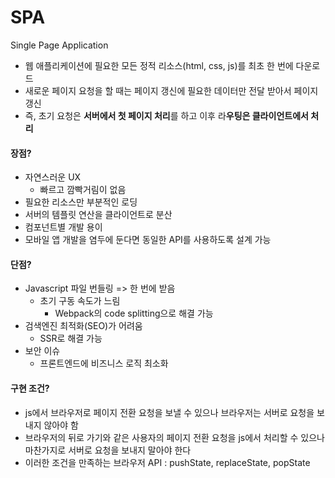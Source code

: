 # SPA

Single Page Application

- 웹 애플리케이션에 필요한 모든 정적 리소스(html, css, js)를 최초 한 번에 다운로드
- 새로운 페이지 요청을 할 때는 페이지 갱신에 필요한 데이터만 전달 받아서 페이지 갱신
- 즉, 초기 요청은 **서버에서 첫 페이지 처리**를 하고 이후 라**우팅은 클라이언트에서 처리**

#### 장점?

- 자연스러운 UX
  - 빠르고 깜빡거림이 없음
- 필요한 리소스만 부분적인 로딩
- 서버의 템플릿 연산을 클라이언트로 분산
- 컴포넌트별 개발 용이
- 모바일 앱 개발을 염두에 둔다면 동일한 API를 사용하도록 설계 가능

#### 단점?

- Javascript 파일 번들링 => 한 번에 받음
  - 초기 구동 속도가 느림
    - Webpack의 code splitting으로 해결 가능
- 검색엔진 최적화(SEO)가 어려움
  - SSR로 해결 가능
- 보안 이슈
  - 프론트엔드에 비즈니스 로직 최소화

#### 구현 조건?

- js에서 브라우저로 페이지 전환 요청을 보낼 수 있으나 브라우저는 서버로 요청을 보내지 않아야 함
- 브라우저의 뒤로 가기와 같은 사용자의 페이지 전환 요청을 js에서 처리할 수 있으나 마찬가지로 서버로 요청을 보내지 말아야 한다
- 이러한 조건을 만족하는 브라우저 API : pushState, replaceState, popState